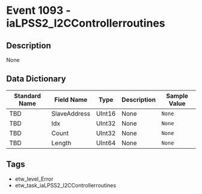 # Event 1093 - iaLPSS2_I2CControllerroutines

## Description
None

## Data Dictionary
|Standard Name|Field Name|Type|Description|Sample Value|
|---|---|---|---|---|
|TBD|SlaveAddress|UInt16|None|`None`|
|TBD|Idx|UInt32|None|`None`|
|TBD|Count|UInt32|None|`None`|
|TBD|Length|UInt64|None|`None`|

## Tags
* etw_level_Error
* etw_task_iaLPSS2_I2CControllerroutines